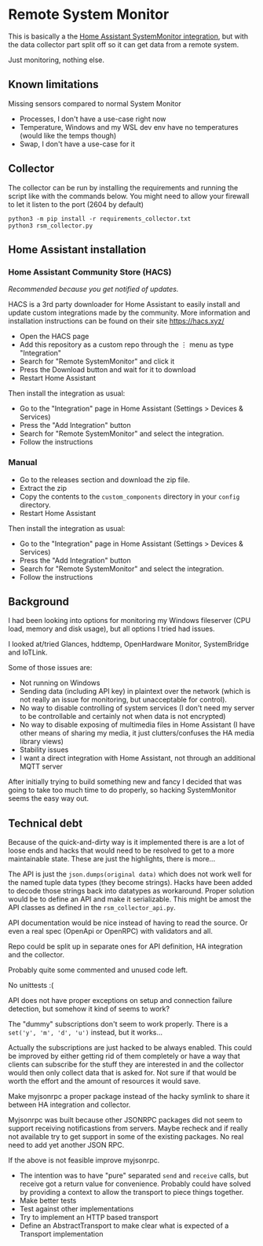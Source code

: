 # Remote System Monitor

This is basically a the [Home Assistant SystemMonitor integration](https://www.home-assistant.io/integrations/systemmonitor/), but with the data collector part split off so it can get data from a remote system.

Just monitoring, nothing else.

## Known limitations

Missing sensors compared to normal System Monitor

* Processes, I don't have a use-case right now
* Temperature, Windows and my WSL dev env have no temperatures (would like the temps though)
* Swap, I don't have a use-case for it

## Collector

The collector can be run by installing the requirements and running the script like with the commands below.
You might need to allow your firewall to let it listen to the port (2604 by default)

```
python3 -m pip install -r requirements_collector.txt
python3 rsm_collector.py
```

## Home Assistant installation

### Home Assistant Community Store (HACS)

*Recommended because you get notified of updates.*

HACS is a 3rd party downloader for Home Assistant to easily install and update custom integrations made by the community. More information and installation instructions can be found on their site https://hacs.xyz/

* Open the HACS page
* Add this repository as a custom repo through the ⋮ menu as type "Integration"
* Search for "Remote SystemMonitor" and click it
* Press the Download button and wait for it to download
* Restart Home Assistant

Then install the integration as usual:
* Go to the "Integration" page in Home Assistant (Settings > Devices & Services)
* Press the "Add Integration" button
* Search for "Remote SystemMonitor" and select the integration.
* Follow the instructions

### Manual

* Go to the releases section and download the zip file.
* Extract the zip
* Copy the contents to the `custom_components` directory in your `config` directory.
* Restart Home Assistant

Then install the integration as usual:
* Go to the "Integration" page in Home Assistant (Settings > Devices & Services)
* Press the "Add Integration" button
* Search for "Remote SystemMonitor" and select the integration.
* Follow the instructions


## Background

I had been looking into options for monitoring my Windows fileserver (CPU load, memory and disk usage), but all options I tried had issues.

I looked at/tried Glances, hddtemp, OpenHardware Monitor, SystemBridge and IoTLink.

Some of those issues are:

* Not running on Windows
* Sending data (including API key) in plaintext over the network (which is not really an issue for monitoring, but unacceptable for control).
* No way to disable controlling of system services (I don't need my server to be controllable and certainly not when data is not encrypted)
* No way to disable exposing of multimedia files in Home Assistant (I have other means of sharing my media, it just clutters/confuses the HA media library views)
* Stability issues
* I want a direct integration with Home Assistant, not through an additional MQTT server

After initially trying to build something new and fancy I decided that was going to take too much time to do properly, so hacking SystemMonitor seems the easy way out.

## Technical debt

Because of the quick-and-dirty way is it implemented there is are a lot of loose ends and hacks that would need to be resolved to get to a more maintainable state. These are just the highlights, there is more...

The API is just the `json.dumps(original data)` which does not work well for the named tuple data types (they become strings). Hacks have been added to decode those strings back into datatypes as workaround.
Proper solution would be to define an API and make it serializable. This might be amost the API classes as defined in the `rsm_collector_api.py`.

API documentation would be nice instead of having to read the source. Or even a real spec (OpenApi or OpenRPC) with validators and all.

Repo could be split up in separate ones for API definition, HA integration and the collector.

Probably quite some commented and unused code left.

No unittests :(

API does not have proper exceptions on setup and connection failure detection, but somehow it kind of seems to work?

The "dummy" subscriptions don't seem to work properly. There is a `set('y', 'm', 'd', 'u')` instead, but it works...

Actually the subscriptions are just hacked to be always enabled. This could be improved by either getting rid of them completely or have a way that clients can subscribe for the stuff they are interested in and the collector would then only collect data that is asked for. Not sure if that would be worth the effort and the amount of resources it would save.

Make myjsonrpc a proper package instead of the hacky symlink to share it between HA integration and collector.

Myjsonrpc was built because other JSONRPC packages did not seem to support receiving notificastions from servers. Maybe recheck and if really not available try to get support in some of the existing packages. No real need to add yet another JSON RPC.

If the above is not feasible improve myjsonrpc. 

* The intention was to have "pure" separated `send` and `receive` calls, but receive got a return value for convenience. Probably could have solved by providing a context to allow the transport to piece things together.
* Make better tests
* Test against other implementations
* Try to implement an HTTP based transport
* Define an AbstractTransport to make clear what is expected of a Transport implementation